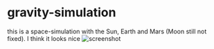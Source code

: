 # gravity-simulation
this is a space-simulation with the Sun, Earth and Mars (Moon still not fixed). I think it looks nice
![screenshot](https://user-images.githubusercontent.com/90469666/160725044-979607dd-6e8c-47b7-ac8e-f257493dcda6.jpg "space system")
